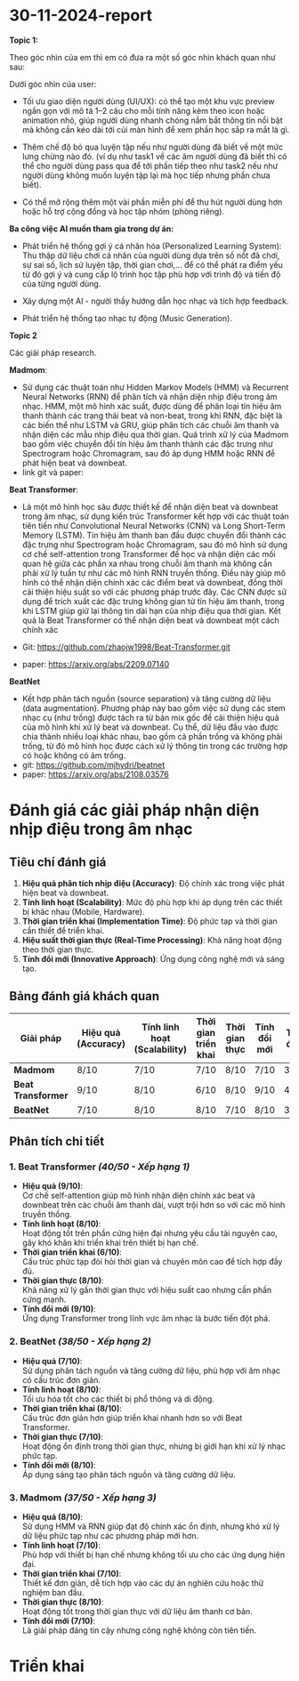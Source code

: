 # 30-11-2024-report

**Topic 1:**

Theo góc nhìn của em thì em có đưa ra một số góc nhìn khách quan như sau:

Dưới góc nhìn của user:

- Tối ưu giao diện người dùng (UI/UX):  có thể tạo một khu vực preview ngắn gọn với mô tả 1–2 câu cho mỗi tính năng kèm theo icon hoặc animation nhỏ, giúp người dùng nhanh chóng nắm bắt thông tin nổi bật mà không cần kéo dài tới cúi màn hình để xem phần học sắp ra mắt là gì.

- Thêm chế độ bỏ qua luyện tập nếu như người dùng đã biết về một mức lưng chừng nào đó. (ví dụ như task1 về các âm người dùng đã biết thì có thể cho người dùng pass qua để tới phần tiếp theo như task2 nếu như người dùng không muốn luyện tập lại mà học tiếp nhưng phần chưa biết).

- Có thể mở rộng thêm một vài phần miễn phí để thu hút người dùng hơn hoặc hỗ trợ cộng đồng và học tập nhóm (phòng riêng).


**Ba công việc AI muốn tham gia trong dự án:**

- Phát triển hệ thống gợi ý cá nhân hóa (Personalized Learning System): Thu thập dữ liệu chơi cá nhân của người dùng dựa trên số nốt đã chơi, sự sai số, lịch sử luyện tập, thời gian chơi,... để có thể phát ra điểm yếu từ đó gợi ý và cung cấp lộ trình học tập phù hợp với trình độ và tiến độ của từng người dùng.

-  Xây dựng một AI - người thầy hướng dẫn học nhạc và tích hợp feedback.

-  Phát triển hệ thống tạo nhạc tự động (Music Generation).

**Topic 2**

Các giải pháp research.

  **Madmom**: 
  - Sử dụng các thuật toán như Hidden Markov Models (HMM) và Recurrent Neural Networks (RNN) để phân tích và nhận diện nhịp điệu trong âm nhạc. HMM, một mô hình xác suất, được dùng để phân loại tín hiệu âm thanh thành các trạng thái beat và non-beat, trong khi RNN, đặc biệt là các biến thể như LSTM và GRU, giúp phân tích các chuỗi âm thanh và nhận diện các mẫu nhịp điệu qua thời gian. Quá trình xử lý của Madmom bao gồm việc chuyển đổi tín hiệu âm thanh thành các đặc trưng như Spectrogram hoặc Chromagram, sau đó áp dụng HMM hoặc RNN để phát hiện beat và downbeat.
-  link git và paper:

 **Beat Transformer**: 
 
 - Là một mô hình học sâu được thiết kế để nhận diện beat và downbeat trong âm nhạc, sử dụng kiến trúc Transformer kết hợp với các thuật toán tiên tiến như Convolutional Neural Networks (CNN) và Long Short-Term Memory (LSTM). Tín hiệu âm thanh ban đầu được chuyển đổi thành các đặc trưng như Spectrogram hoặc Chromagram, sau đó mô hình sử dụng cơ chế self-attention trong Transformer để học và nhận diện các mối quan hệ giữa các phần xa nhau trong chuỗi âm thanh mà không cần phải xử lý tuần tự như các mô hình RNN truyền thống. Điều này giúp mô hình có thể nhận diện chính xác các điểm beat và downbeat, đồng thời cải thiện hiệu suất so với các phương pháp trước đây. Các CNN được sử dụng để trích xuất các đặc trưng không gian từ tín hiệu âm thanh, trong khi LSTM giúp giữ lại thông tin dài hạn của nhịp điệu qua thời gian. Kết quả là Beat Transformer có thể nhận diện beat và downbeat một cách chính xác
 - Git: https://github.com/zhaojw1998/Beat-Transformer.git
   
 - paper: https://arxiv.org/abs/2209.07140

**BeatNet**

- Kết hợp phân tách nguồn (source separation) và tăng cường dữ liệu (data augmentation). Phương pháp này bao gồm việc sử dụng các stem nhạc cụ (như trống) được tách ra từ bản mix gốc để cải thiện hiệu quả của mô hình khi xử lý beat và downbeat. Cụ thể, dữ liệu đầu vào được chia thành nhiều loại khác nhau, bao gồm cả phần trống và không phải trống, từ đó mô hình học được cách xử lý thông tin trong các trường hợp có hoặc không có âm trống.
- git: https://github.com/mjhydri/beatnet
- paper: https://arxiv.org/abs/2108.03576



# Đánh giá các giải pháp nhận diện nhịp điệu trong âm nhạc

## Tiêu chí đánh giá
1. **Hiệu quả phân tích nhịp điệu (Accuracy)**: Độ chính xác trong việc phát hiện beat và downbeat.
2. **Tính linh hoạt (Scalability)**: Mức độ phù hợp khi áp dụng trên các thiết bị khác nhau (Mobile, Hardware).
3. **Thời gian triển khai (Implementation Time)**: Độ phức tạp và thời gian cần thiết để triển khai.
4. **Hiệu suất thời gian thực (Real-Time Processing)**: Khả năng hoạt động theo thời gian thực.
5. **Tính đổi mới (Innovative Approach)**: Ứng dụng công nghệ mới và sáng tạo.

## Bảng đánh giá khách quan

| **Giải pháp**      | **Hiệu quả (Accuracy)** | **Tính linh hoạt (Scalability)** | **Thời gian triển khai** | **Thời gian thực** | **Tính đổi mới** | **Tổng điểm** |
|---------------------|-------------------------|-----------------------------------|--------------------------|--------------------|------------------|---------------|
| **Madmom**         | 8/10                   | 7/10                              | 7/10                     | 8/10               | 7/10             | 37/50         |
| **Beat Transformer** | 9/10                   | 8/10                              | 6/10                     | 8/10               | 9/10             | 40/50         |
| **BeatNet**         | 7/10                   | 8/10                              | 8/10                     | 7/10               | 8/10             | 38/50         |

## Phân tích chi tiết

### 1. Beat Transformer *(40/50 - Xếp hạng 1)*
- **Hiệu quả (9/10)**:  
  Cơ chế self-attention giúp mô hình nhận diện chính xác beat và downbeat trên các chuỗi âm thanh dài, vượt trội hơn so với các mô hình truyền thống.  
- **Tính linh hoạt (8/10)**:  
  Hoạt động tốt trên phần cứng hiện đại nhưng yêu cầu tài nguyên cao, gây khó khăn khi triển khai trên thiết bị hạn chế.  
- **Thời gian triển khai (6/10)**:  
  Cấu trúc phức tạp đòi hỏi thời gian và chuyên môn cao để tích hợp đầy đủ.  
- **Thời gian thực (8/10)**:  
  Khả năng xử lý gần thời gian thực với hiệu suất cao nhưng cần phần cứng mạnh.  
- **Tính đổi mới (9/10)**:  
  Ứng dụng Transformer trong lĩnh vực âm nhạc là bước tiến đột phá.

### 2. BeatNet *(38/50 - Xếp hạng 2)*
- **Hiệu quả (7/10)**:  
  Sử dụng phân tách nguồn và tăng cường dữ liệu, phù hợp với âm nhạc có cấu trúc đơn giản.  
- **Tính linh hoạt (8/10)**:  
  Tối ưu hóa tốt cho các thiết bị phổ thông và di động.  
- **Thời gian triển khai (8/10)**:  
  Cấu trúc đơn giản hơn giúp triển khai nhanh hơn so với Beat Transformer.  
- **Thời gian thực (7/10)**:  
  Hoạt động ổn định trong thời gian thực, nhưng bị giới hạn khi xử lý nhạc phức tạp.  
- **Tính đổi mới (8/10)**:  
  Áp dụng sáng tạo phân tách nguồn và tăng cường dữ liệu.

### 3. Madmom *(37/50 - Xếp hạng 3)*
- **Hiệu quả (8/10)**:  
  Sử dụng HMM và RNN giúp đạt độ chính xác ổn định, nhưng khó xử lý dữ liệu phức tạp như các phương pháp mới hơn.  
- **Tính linh hoạt (7/10)**:  
  Phù hợp với thiết bị hạn chế nhưng không tối ưu cho các ứng dụng hiện đại.  
- **Thời gian triển khai (7/10)**:  
  Thiết kế đơn giản, dễ tích hợp vào các dự án nghiên cứu hoặc thử nghiệm ban đầu.  
- **Thời gian thực (8/10)**:  
  Hoạt động tốt trong thời gian thực với dữ liệu âm thanh cơ bản.  
- **Tính đổi mới (7/10)**:  
  Là giải pháp đáng tin cậy nhưng công nghệ không còn tiên tiến.





# Triển khai

















